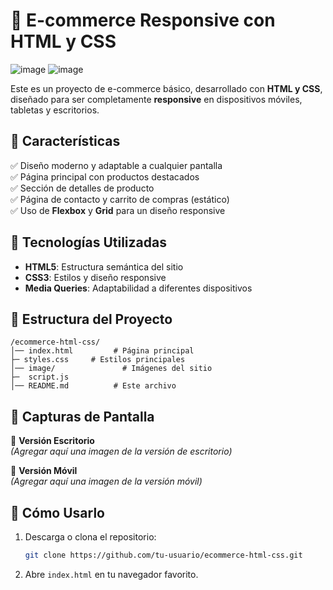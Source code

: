 # 🛒 E-commerce Responsive con HTML y CSS
![image](https://github.com/user-attachments/assets/0a175ae7-e112-4e70-b626-db607bc4b642)
![image](https://github.com/user-attachments/assets/0d84b8c7-8a56-497b-b2a3-2b940bebfa92)

Este es un proyecto de e-commerce básico, desarrollado con **HTML y CSS**, diseñado para ser completamente **responsive** en dispositivos móviles, tabletas y escritorios.

## 📌 Características

✅ Diseño moderno y adaptable a cualquier pantalla  
✅ Página principal con productos destacados  
✅ Sección de detalles de producto  
✅ Página de contacto y carrito de compras (estático)  
✅ Uso de **Flexbox** y **Grid** para un diseño responsive  

## 🚀 Tecnologías Utilizadas

- **HTML5**: Estructura semántica del sitio  
- **CSS3**: Estilos y diseño responsive  
- **Media Queries**: Adaptabilidad a diferentes dispositivos  

## 📂 Estructura del Proyecto

```
/ecommerce-html-css/
│── index.html         # Página principal
├─ styles.css     # Estilos principales  
│── image/               # Imágenes del sitio
├─  script.js
│── README.md          # Este archivo
```

## 📸 Capturas de Pantalla

🔹 **Versión Escritorio**  
*(Agregar aquí una imagen de la versión de escritorio)*  

🔹 **Versión Móvil**  
*(Agregar aquí una imagen de la versión móvil)*  

## 📖 Cómo Usarlo

1. Descarga o clona el repositorio:
   ```sh
   git clone https://github.com/tu-usuario/ecommerce-html-css.git
   ```
2. Abre `index.html` en tu navegador favorito.

